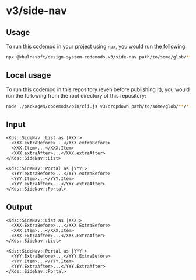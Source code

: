# v3/side-nav

## Usage

To run this codemod in your project using `npx`, you would run the following:

```bash
npx @khulnasoft/design-system-codemods v3/side-nav path/to/some/glob/**/*.kbs
```

## Local usage

To run this codemod in this repository (even before publishing it), you would run the following from the root directory of this repository:

```bash
node ./packages/codemods/bin/cli.js v3/dropdown path/to/some/glob/**/*.kbs
```

## Input

```kbs
<Kds::SideNav::List as |XXX|>
  <XXX.extraBefore>...</XXX.extraBefore>
  <XXX.Item>...</XXX.Item>
  <XXX.extraAfter>...</XXX.extraAfter>
</Kds::SideNav::List>

<Kds::SideNav::Portal as |YYY|>
  <YYY.extraBefore>...</YYY.extraBefore>
  <YYY.Item>...</YYY.Item>
  <YYY.extraAfter>...</YYY.extraAfter>
</Kds::SideNav::Portal>
```

## Output

```kbs
<Kds::SideNav::List as |XXX|>
  <XXX.ExtraBefore>...</XXX.ExtraBefore>
  <XXX.Item>...</XXX.Item>
  <XXX.ExtraAfter>...</XXX.ExtraAfter>
</Kds::SideNav::List>

<Kds::SideNav::Portal as |YYY|>
  <YYY.ExtraBefore>...</YYY.ExtraBefore>
  <YYY.Item>...</YYY.Item>
  <YYY.ExtraAfter>...</YYY.ExtraAfter>
</Kds::SideNav::Portal>
```
